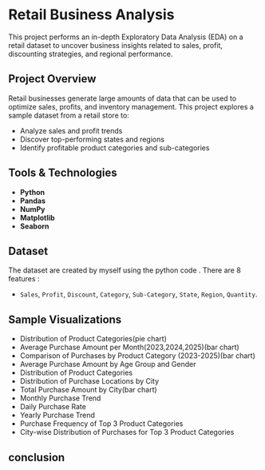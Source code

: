 # Retail Business Analysis

This project performs an in-depth Exploratory Data Analysis (EDA) on a retail dataset to uncover business insights related to sales, profit, discounting strategies, and regional performance.

##  Project Overview

Retail businesses generate large amounts of data that can be used to optimize sales, profits, and inventory management. This project explores a sample dataset from a retail store to:

- Analyze sales and profit trends
- Discover top-performing states and regions
- Identify profitable product categories and sub-categories

##  Tools & Technologies

- **Python**
- **Pandas**
- **NumPy**
- **Matplotlib**
- **Seaborn**

##  Dataset

The dataset are created by myself using the python code . There are 8 features :

- `Sales`, `Profit`, `Discount`, `Category`, `Sub-Category`, `State`, `Region`, `Quantity`.

##  Sample Visualizations

- Distribution of Product Categories(pie chart)
- Average Purchase Amount per Month(2023,2024,2025)(bar chart)
- Comparison of Purchases by Product Category (2023-2025)(bar chart)
- Average Purchase Amount by Age Group and Gender
- Distribution of Product Categories
- Distribution of Purchase Locations by City
- Total Purchase Amount by City(bar chart)
- Monthly Purchase Trend
- Daily Purchase Rate
- Yearly Purchase Trend
- Purchase Frequency of Top 3 Product Categories
- City-wise Distribution of Purchases for Top 3 Product Categories


## conclusion 

